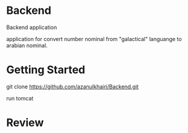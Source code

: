 # Backend
Backend application

application for convert number nominal from "galactical" languange to arabian nominal.


# Getting Started
git clone https://github.com/azanulkhairi/Backend.git

run tomcat

# Review

